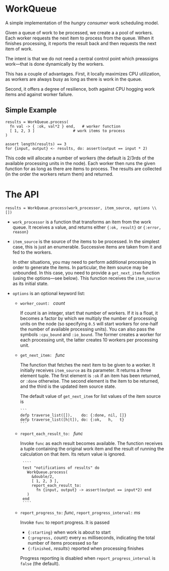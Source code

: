WorkQueue
=========

A simple implementation of the _hungry consumer_ work scheduling model.

Given a queue of work to be processed, we create a a pool of workers.
Each worker requests the next item to process from the queue. When it
finishes processing, it reports the result back and then requests the
next item of work.

The intent is that we do not need a central control point which
preassigns work—that is done dynamically by the workers.

This has a couple of advantages. First, it locally maximizes CPU
utilization, as workers are always busy as long as there is work in
the queue.

Second, it offers a degree of resilience, both against CPU hogging
work items and against worker failure.

Simple Example
--------------

    results = WorkQueue.process(
      fn val -> { :ok, val*2 } end,   # worker function
      [ 1, 2, 3 ]                 # work items to process
    )

    assert length(results) == 3
    for {input, output} <- results, do: assert(output == input * 2)


This code will allocate a number of workers (the default is 2/3rds of
the available processing units in the node). Each worker then runs
the given function for as long as there are items to process. The
results are collected (in the order the workers return them) and
returned.


The API
=======

    results = WorkQueue.process(work_processor, item_source, options \\ [])


* `work_processor` is a function that transforms an item from the work
    queue. It receives a value, and returns either `{:ok, result}` or
  `{:error, reason}`

* `item_source` is the source of the items to be processed. In the
  simplest case, this is just an enumerable. Successive items are
  taken from it and fed to the workers.

  In other situations, you may need to perform additional processing
  in order to generate the items. In particular, the item source may
  be unbounded. In this case, you need to provide a `get_next_item`
  function (using the options—see below). This function receives the
  `item_source` as its initial state.

* `options` is an optional keyword list:

  * `worker_count: ` _count_

     If count is an integer, start that number of workers. If it is a
     float, it becomes a factor by which we multiply the number of
     processing units on the node (so specifying `0.5` will start
     workers for one-half the number of available processing units).
     You can also pass the symbols `:cpu_bound` and `:io_bound`. The
     former creates a worker for each processing unit, the latter
     creates 10 workers per processing unit.

  *  `get_next_item: ` _func_

     The function that fetches the next item to be given to a worker.
     It initially receives `item_source` as its parameter. It returns
     a three element tuple. The first element is `:ok` if an item has
     been returned, or `:done` otherwise. The second element is the
     item to be returned, and the third is the updated item source
     state.

     The default value of `get_next_item` for list values of the item
     source is

         ```
         defp traverse_list([]),    do: {:done, nil, []}
         defp traverse_list([h|t]), do: {:ok,   h,   t}
         ```
         
  * `report_each_result_to: ` _func_

     Invoke `func` as each result becomes available. The function
     receives a tuple containing the original work item and the result
     of running the calculation on that item. Its return value is
     ignored.

         ```` 
         test "notifications of results" do
           WorkQueue.process(
             &double/2,
             [ 1, 2, 3 ],
             report_each_result_to:
               fn {input, output} -> assert(output == input*2) end
           )
         end
         ````
         
  * `report_progress_to:` _func_, `report_progress_interval:` _ms_

     Invoke `func` to report progress. It is passed

     * `{:starting}` when work is about to start
     * `{:progress,` _count_`}` every `ms` milliseconds, indicating
       the total number of items processed so far
     * `{:finished,` _results_`}` reported when processing finishes

     Progress reporting is disabled when `report_progress_interval` is
     `false` (the default).
     
 
